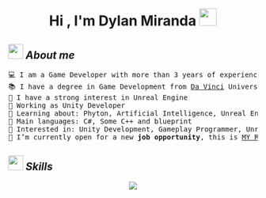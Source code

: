 <h1 align="center"><b>Hi , I'm Dylan Miranda </b><img src="https://media.giphy.com/media/hvRJCLFzcasrR4ia7z/giphy.gif" width="35"></h1>

## <img src="https://media.giphy.com/media/ObNTw8Uzwy6KQ/giphy.gif" width="30px">&nbsp;***About me***

<pre>
💻 I am a Game Developer with more than 3 years of experience
📚 I have a degree in Game Development from <a href="https://davinci.edu.ar">Da Vinci</a> University in Argentina
📝 I have a strong interest in Unreal Engine
🔭 Working as Unity Developer
🌱 Learning about: Phyton, Artificial Intelligence, Unreal Engine and C++
🌟 Main languages: C#, Some C++ and blueprint
🚩 Interested in: Unity Development, Gameplay Programmer, Unreal Engine Development
🤔 I’m currently open for a new <b>job opportunity</b>, this is <a href="https://drive.google.com/file/d/1YQmFx3iUDLoE_P1dr6yP7GZ08ETz5GGK/view?usp=sharing" target="_blank">MY RESUME.</a>
</pre>

## <img src="https://media2.giphy.com/media/QssGEmpkyEOhBCb7e1/giphy.gif?cid=ecf05e47a0n3gi1bfqntqmob8g9aid1oyj2wr3ds3mg700bl&rid=giphy.gif" width="30px">&nbsp;***Skills***

<p align="center">
  <a href="">
    <img src="https://skillicons.dev/icons?i=cs,cpp,js,html,css,unity,unreal,blender,ps,git,github,bitbucket,vscode,notion&perline=7" />
  </a>
</p>

##
